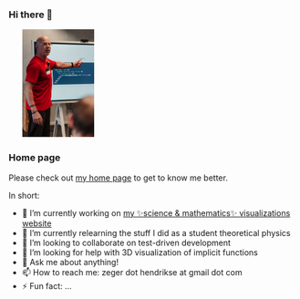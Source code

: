 ### Hi there 👋

&nbsp;&nbsp;&nbsp;&nbsp;&nbsp;&nbsp;<img src="zeger-teaching-1.png" alt="Zeger" width="25%" height="25%"/>

### Home page

Please check out [my home page](https://www.hendrikse.name/) to get to know me better. 

In short:

- 🔭 I’m currently working on [my ✨science &amp; mathematics✨ visualizations website](https://www.hendrikse.name/)
- 🌱 I’m currently relearning the stuff I did as a student theoretical physics
- 👯 I’m looking to collaborate on test-driven development
- 🤔 I’m looking for help with 3D visualization of implicit functions
- 💬 Ask me about anything!
- 📫 How to reach me: zeger dot hendrikse at gmail dot com
- ⚡ Fun fact: ...
